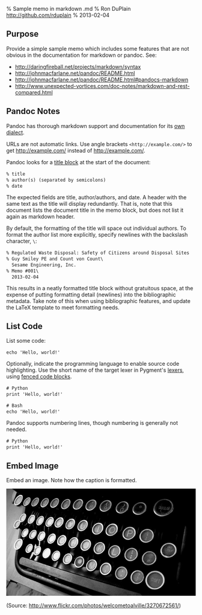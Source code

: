 % Sample memo in markdown .md
% Ron DuPlain\
  <http://github.com/rduplain>
% 2013-02-04

Purpose
-------

Provide a simple sample memo which includes some features that are not
obvious in the documentation for markdown or pandoc. See:

* <http://daringfireball.net/projects/markdown/syntax>
* <http://johnmacfarlane.net/pandoc/README.html>
* <http://johnmacfarlane.net/pandoc/README.html#pandocs-markdown>
* <http://www.unexpected-vortices.com/doc-notes/markdown-and-rest-compared.html>

<!-- This is a non-printing comment in .md. -->


Pandoc Notes
------------

Pandoc has thorough markdown support and documentation for its
[own dialect](http://johnmacfarlane.net/pandoc/README.html#pandocs-markdown).

URLs are not automatic links. Use angle brackets `<http://example.com/>` to get
<http://example.com/> instead of http://example.com/.

Pandoc looks for a [title block][title-block] at the start of the document:

    % title
    % author(s) (separated by semicolons)
    % date

[title-block]: http://johnmacfarlane.net/pandoc/README.html#title-block

The expected fields are title, author/authors, and date. A header with the same
text as the title will display redundantly. That is, note that this document
lists the document title in the memo block, but does not list it again as
markdown header.

By default, the formatting of the title will space out individual authors. To
format the author list more explicitly, specify newlines with the backslash
character, `\`:

    % Regulated Waste Disposal: Safety of Citizens around Disposal Sites
    % Guy Smiley PE and Count von Count\
      Sesame Engineering, Inc.
    % Memo #001\
      2013-02-04

This results in a neatly formatted title block without gratuitous space, at the
expense of putting formatting detail (newlines) into the bibliographic
metadata. Take note of this when using bibliographic features, and update the
LaTeX template to meet formatting needs.


List Code
---------

List some code:

    echo 'Hello, world!'

Optionally, indicate the programming language to enable source code
highlighting. Use the short name of the target lexer in Pygment's [lexers],
using
[fenced code blocks](http://johnmacfarlane.net/pandoc/README.html#fenced-code-blocks).

~~~~ {.python}
# Python
print 'Hello, world!'
~~~~

~~~~ {.bash}
# Bash
echo 'Hello, world!'
~~~~

Pandoc supports numbering lines, though numbering is generally not needed.

~~~~ {.python .numberLines startFrom="10"}
# Python
print 'Hello, world!'
~~~~


Embed Image
-----------

Embed an image. Note how the caption is formatted.

![Type some memos.](typewriter.jpg)

(Source: <http://www.flickr.com/photos/welcometoalville/3270672561/>)

[lexers]: http://pygments.org/docs/lexers/
